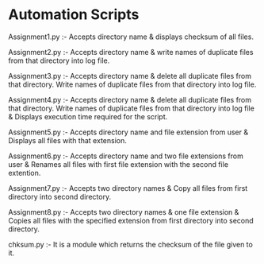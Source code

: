 # Automation Scripts

Assignment1.py :- Accepts directory name & displays checksum of all files.

Assignment2.py :- Accepts directory name & write names of duplicate files from that directory into log file.

Assignment3.py :- Accepts directory name & delete all duplicate files from that directory. Write names of duplicate files from that directory into log file.

Assignment4.py :- Accepts directory name & delete all duplicate files from that directory. Write names of duplicate files from that directory into log file & Displays execution time required for the script.

Assignment5.py :- Accepts directory name and file extension from user & Displays all files with that extension.

Assignment6.py :- Accepts directory name and two file extensions from user & Renames all files with first file extension with the second file extention.

Assignment7.py :- Accepts two directory names & Copy all files from first directory into second directory.

Assignment8.py :- Accepts two directory names & one file extension & Copies all files with the specified extension from first directory into second directory.

chksum.py :- It is a module which returns the checksum of the file given to it.
